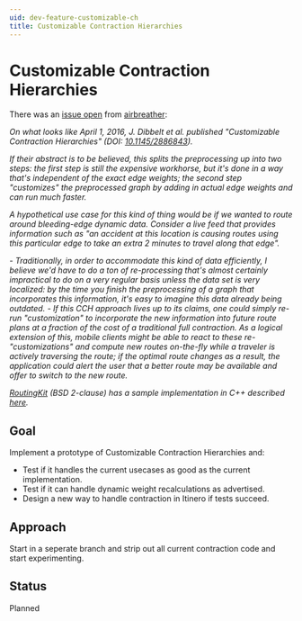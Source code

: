 ```yaml
---
uid: dev-feature-customizable-ch
title: Customizable Contraction Hierarchies
---
```


# Customizable Contraction Hierarchies

There was an [issue open](https://github.com/itinero/routing/issues/92) from [airbreather]():

_On what looks like April 1, 2016, J. Dibbelt et al. published "Customizable Contraction Hierarchies" (DOI: [10.1145/2886843](http://doi.org/10.1145/2886843))._

_If their abstract is to be believed, this splits the preprocessing up into two steps: the first step is still the expensive workhorse, but it's done in a way that's independent of the exact edge weights; the second step "customizes" the preprocessed graph by adding in actual edge weights and can run much faster._

_A hypothetical use case for this kind of thing would be if we wanted to route around bleeding-edge dynamic data.  Consider a live feed that provides information such as "an accident at this location is causing routes using this particular edge to take an extra 2 minutes to travel along that edge"._

_- Traditionally, in order to accommodate this kind of data efficiently, I believe we'd have to do a ton of re-processing that's almost certainly impractical to do on a very regular basis unless the data set is very localized: by the time you finish the preprocessing of a graph that incorporates this information, it's easy to imagine this data already being outdated._
_- If this CCH approach lives up to its claims, one could simply re-run "customization" to incorporate the new information into future route plans at a fraction of the cost of a traditional full contraction.  As a logical extension of this, mobile clients might be able to react to these re-"customizations" and compute new routes on-the-fly while a traveler is actively traversing the route; if the optimal route changes as a result, the application could alert the user that a better route may be available and offer to switch to the new route._

_[RoutingKit](https://github.com/RoutingKit/RoutingKit) (BSD 2-clause) has a sample implementation in C++ described [here](https://github.com/RoutingKit/RoutingKit/blob/101ce16ad0509041ccf60e63bd2cadf49b5bb97f/doc/CustomizableContractionHierarchy.md)._

## Goal

Implement a prototype of Customizable Contraction Hierarchies and:

- Test if it handles the current usecases as good as the current implementation.
- Test if it can handle dynamic weight recalculations as advertised.
- Design a new way to handle contraction in Itinero if tests succeed.

## Approach

Start in a seperate branch and strip out all current contraction code and start experimenting.

## Status

Planned